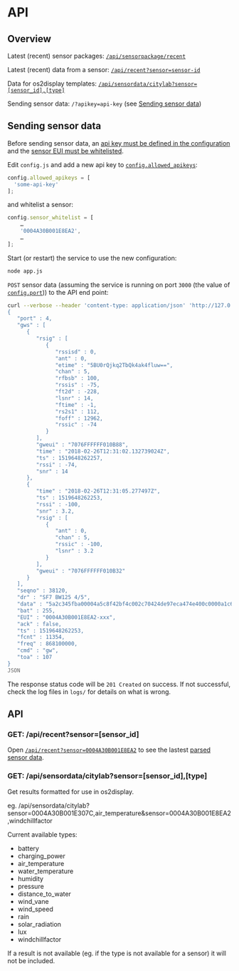 # API

## Overview

Latest (recent) sensor packages: [`/api/sensorpackage/recent`](http://127.0.0.1:3000/api/sensorpackage/recent)

Latest (recent) data from a sensor: [`/api/recent?sensor=sensor-id`](http://127.0.0.1:3000/api/recent?sensor=0004A30B001E8EA2)

Data for os2display templates: [`/api/sensordata/citylab?sensor=[sensor_id],[type]`](http://127.0.0.1:3000/api/sensordata/citylab?sensor=0004A30B001E8EA2,battery)

Sending sensor data: `/?apikey=api-key` (see [Sending sensor data](#sending-sensor-data))


## Sending sensor data

Before sending sensor data, an [api key must be defined in the
configuration](configuration.md#allowed_apikeys) and the [sensor EUI must
be whitelisted](configuration.md#sensor_whitelist).

Edit `config.js` and add a new api key to [`config.allowed_apikeys`](configuration.md#allowed_apikeys):

```js
config.allowed_apikeys = [
  'some-api-key'
];
```

and whitelist a sensor:

```js
config.sensor_whitelist = [
    …
    '0004A30B001E8EA2',
    …
];
```

Start (or restart) the service to use the new configuration:

```sh
node app.js
```

`POST` sensor data (assuming the service is running on port `3000` (the value
of [`config.port`](configuration.md#port))) to the API end point:

```sh
curl --verbose --header 'content-type: application/json' 'http://127.0.0.1:3000/?apikey=some-api-key' --data @- <<'JSON'
{
   "port" : 4,
   "gws" : [
      {
         "rsig" : [
            {
               "rssisd" : 0,
               "ant" : 0,
               "etime" : "5BU0rQjkq2TbQk4ak4fluw==",
               "chan" : 5,
               "rfbsb" : 100,
               "rssis" : -75,
               "ft2d" : -228,
               "lsnr" : 14,
               "ftime" : -1,
               "rs2s1" : 112,
               "foff" : 12962,
               "rssic" : -74
            }
         ],
         "gweui" : "7076FFFFFF010B88",
         "time" : "2018-02-26T12:31:02.132739024Z",
         "ts" : 1519648262257,
         "rssi" : -74,
         "snr" : 14
      },
      {
         "time" : "2018-02-26T12:31:05.277497Z",
         "ts" : 1519648262253,
         "rssi" : -100,
         "snr" : 3.2,
         "rsig" : [
            {
               "ant" : 0,
               "chan" : 5,
               "rssic" : -100,
               "lsnr" : 3.2
            }
         ],
         "gweui" : "7076FFFFFF010B32"
      }
   ],
   "seqno" : 38120,
   "dr" : "SF7 BW125 4/5",
   "data" : "5a2c345fba00004a5c8f42bf4c002c70424de97eca474e400c0000a1c6c145429c9a9999409d0a9f00000000",
   "bat" : 255,
   "EUI" : "0004A30B001E8EA2-xxx",
   "ack" : false,
   "ts" : 1519648262253,
   "fcnt" : 11354,
   "freq" : 868100000,
   "cmd" : "gw",
   "toa" : 107
}
JSON
```

The response status code will be `201 Created` on success. If not
successful, check the log files in `logs/` for details on what is
wrong.

## API

### GET: /api/recent?sensor=[sensor_id]

Open [`/api/recent?sensor=0004A30B001E8EA2`](http://127.0.0.1:3000/api/recent?sensor=0004A30B001E8EA2) to see the lastest [parsed sensor data](parsers.md).

### GET: /api/sensordata/citylab?sensor=[sensor_id],[type]

Get results formatted for use in os2display.

eg. /api/sensordata/citylab?sensor=0004A30B001E307C,air_temperature&sensor=0004A30B001E8EA2,windchillfactor

Current available types:

* battery
* charging_power
* air_temperature
* water_temperature
* humidity
* pressure
* distance_to_water
* wind_vane
* wind_speed
* rain
* solar_radiation
* lux
* windchillfactor

If a result is not available (eg. if the type is not available for a sensor) it will not be included.
